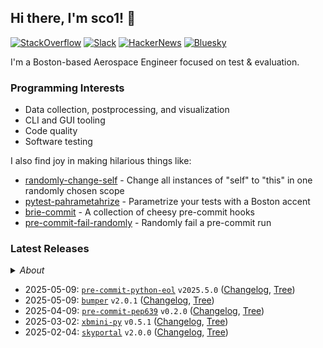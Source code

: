 ## Hi there, I'm sco1! 👋
[![StackOverflow](https://img.shields.io/badge/StackOverflow-sco1-F58025?logo=stackoverflow)](https://stackoverflow.com/users/2748311/excaza)
[![Slack](https://img.shields.io/badge/Boston%20Python-sco1-4A154B?logo=slack)](https://join.slack.com/t/bostonpython/shared_invite/zt-tnds065z-Ec_9XymfQFiPIVGXynyCjg)
[![HackerNews](https://img.shields.io/badge/HackerNews-sco1-F0652F?logo=stackoverflow)](https://news.ycombinator.com/user?id=sco1)
[![Bluesky](https://img.shields.io/badge/Bluesky-@sco1.bsky.social-brightgreen?logo=bluesky)](https://bsky.app/profile/sco1.bsky.social)

I'm a Boston-based Aerospace Engineer focused on test & evaluation.

### Programming Interests
* Data collection, postprocessing, and visualization
* CLI and GUI tooling
* Code quality
* Software testing

I also find joy in making hilarious things like:
* [randomly-change-self](https://github.com/sco1/randomly-change-self) - Change all instances of "self" to "this" in one randomly chosen scope
* [pytest-pahrametahrize](https://github.com/sco1/pytest-pahrametahrize) - Parametrize your tests with a Boston accent 
* [brie-commit](https://github.com/sco1/brie-commit) - A collection of cheesy pre-commit hooks
* [pre-commit-fail-randomly](https://github.com/sco1/pre-commit-fail-randomly) - Randomly fail a pre-commit run

### Latest Releases
<details>
  <summary><i>About</i></summary>

This section is powered by [`readme-rel`](https://github.com/sco1/readme-rel) and [`cog`](https://github.com/nedbat/cog) running [via CI](https://github.com/sco1/sco1/blob/master/.github/workflows/update_rel.yml). Updates are scheduled daily at 1400 UTC.

Inspired by Simon Willinson's [*Building a self-updating profile README for GitHub*](https://simonwillison.net/2020/Jul/10/self-updating-profile-readme/).
</details>

<!-- [[[cog
import datetime as dt

import cog
from readme_rel.main import n_recent_releases, render_repos

rendered = render_repos(n_recent_releases())
cog.out(f"{rendered}")
]]] -->
* 2025-05-09: [`pre-commit-python-eol`](https://github.com/sco1/pre-commit-python-eol) `v2025.5.0` ([Changelog](https://github.com/sco1/pre-commit-python-eol/releases/tag/v2025.5.0), [Tree](https://github.com/sco1/pre-commit-python-eol/tree/v2025.5.0))  
* 2025-05-09: [`bumper`](https://github.com/sco1/bumper) `v2.0.1` ([Changelog](https://github.com/sco1/bumper/releases/tag/v2.0.1), [Tree](https://github.com/sco1/bumper/tree/v2.0.1))  
* 2025-04-09: [`pre-commit-pep639`](https://github.com/sco1/pre-commit-pep639) `v0.2.0` ([Changelog](https://github.com/sco1/pre-commit-pep639/releases/tag/v0.2.0), [Tree](https://github.com/sco1/pre-commit-pep639/tree/v0.2.0))  
* 2025-03-02: [`xbmini-py`](https://github.com/sco1/xbmini-py) `v0.5.1` ([Changelog](https://github.com/sco1/xbmini-py/releases/tag/v0.5.1), [Tree](https://github.com/sco1/xbmini-py/tree/v0.5.1))  
* 2025-02-04: [`skyportal`](https://github.com/sco1/skyportal) `v2.0.0` ([Changelog](https://github.com/sco1/skyportal/releases/tag/v2.0.0), [Tree](https://github.com/sco1/skyportal/tree/v2.0.0))  
<!-- [[[end]]] -->
